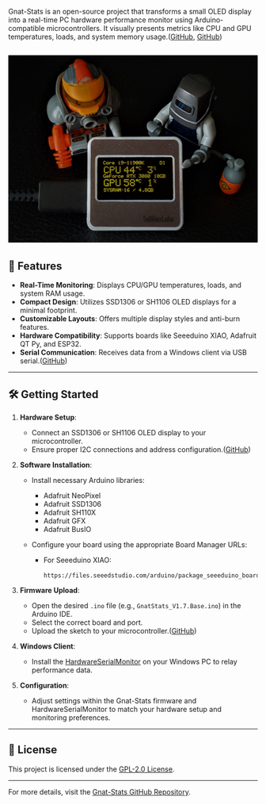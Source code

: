 

  
 Gnat-Stats is an open-source project that transforms a small OLED display into a real-time PC hardware performance monitor using Arduino-compatible microcontrollers. It visually presents metrics like CPU and GPU temperatures, loads, and system memory usage.([GitHub][1], [GitHub][2])
 
![](https://github.com/koogar/Gnat-Stats/blob/master/images/3620111625420060746.png)
---

## 🔧 Features

* **Real-Time Monitoring**: Displays CPU/GPU temperatures, loads, and system RAM usage.
* **Compact Design**: Utilizes SSD1306 or SH1106 OLED displays for a minimal footprint.
* **Customizable Layouts**: Offers multiple display styles and anti-burn features.
* **Hardware Compatibility**: Supports boards like Seeeduino XIAO, Adafruit QT Py, and ESP32.
* **Serial Communication**: Receives data from a Windows client via USB serial.([GitHub][3])

---

## 🛠️ Getting Started

1. **Hardware Setup**:

   * Connect an SSD1306 or SH1106 OLED display to your microcontroller.
   * Ensure proper I2C connections and address configuration.([GitHub][3])

2. **Software Installation**:

   * Install necessary Arduino libraries:

     * Adafruit NeoPixel
     * Adafruit SSD1306
     * Adafruit SH110X
     * Adafruit GFX
     * Adafruit BusIO
   * Configure your board using the appropriate Board Manager URLs:

     * For Seeeduino XIAO:

       ```
       https://files.seeedstudio.com/arduino/package_seeeduino_boards_index.json
       ```

3. **Firmware Upload**:

   * Open the desired `.ino` file (e.g., `GnatStats_V1.7.Base.ino`) in the Arduino IDE.
   * Select the correct board and port.
   * Upload the sketch to your microcontroller.([GitHub][3])

4. **Windows Client**:

   * Install the [HardwareSerialMonitor](https://github.com/koogar/HardwareSerialMonitor) on your Windows PC to relay performance data.
3. **Configuration**:

   * Adjust settings within the Gnat-Stats firmware and HardwareSerialMonitor to match your hardware setup and monitoring preferences.


---

## 📜 License

This project is licensed under the [GPL-2.0 License](https://github.com/koogar/Gnat-Stats/blob/master/LICENSE.txt).

---

For more details, visit the [Gnat-Stats GitHub Repository](https://github.com/koogar/Gnat-Stats).

[1]: https://github.com/koogar/Gnat-Stats/releases?utm_source=chatgpt.com "Releases · koogar/Gnat-Stats - GitHub"
[2]: https://github.com/koogar/Gnat-Stats/blob/master/GnatStats_V1.7.Base/DisplayStats.ino?utm_source=chatgpt.com "Gnat-Stats/GnatStats_V1.7.Base/DisplayStats.ino at master - GitHub"
[3]: https://github.com/koogar/Gnat-Stats/blob/master/GnatStats_V1.7.Base/GnatStats_V1.7.Base.ino?utm_source=chatgpt.com "Gnat-Stats/GnatStats_V1.7.Base/GnatStats_V1.7.Base.ino at ... - GitHub"
[4]: https://github.com/koogar/Gnat-Stats?utm_source=chatgpt.com "GitHub - koogar/Gnat-Stats: GnatStats Tiny OLED Arduino PC Hardware ..."

